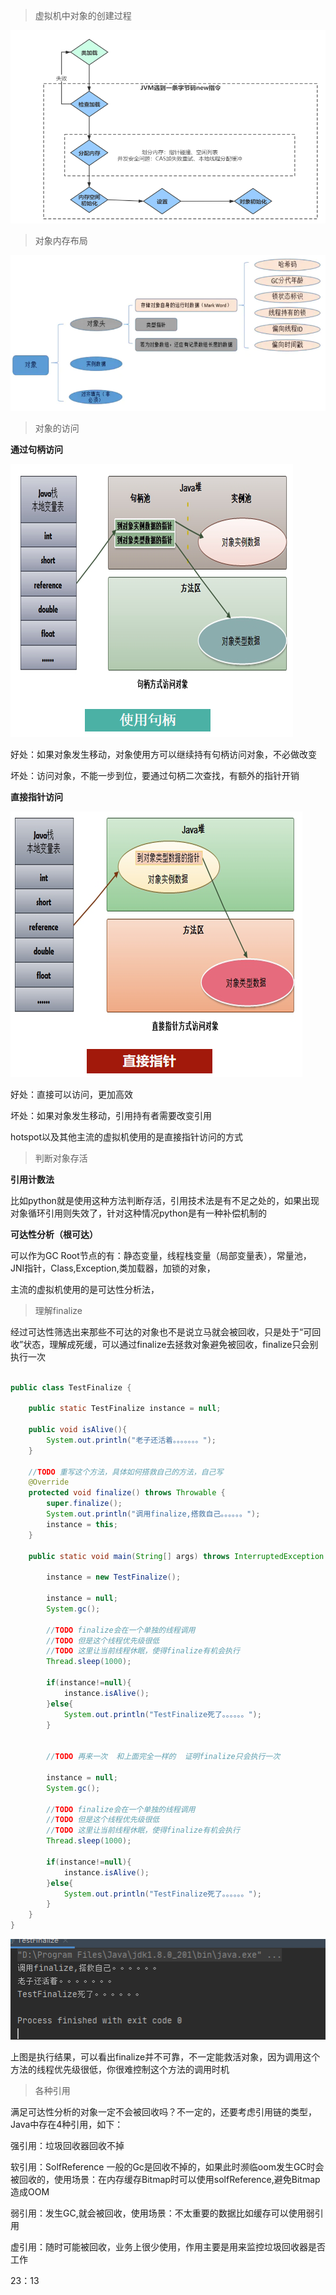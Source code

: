 > 虚拟机中对象的创建过程

![](https://github.com/ZhongXiaoHong/JVM/blob/master/6212109.png)

> 对象内存布局

![](https://github.com/ZhongXiaoHong/JVM/blob/master/6211556.png)


> 对象的访问

**通过句柄访问**

![](https://github.com/ZhongXiaoHong/JVM/blob/master/6211652.png)

好处：如果对象发生移动，对象使用方可以继续持有句柄访问对象，不必做改变

坏处：访问对象，不能一步到位，要通过句柄二次查找，有额外的指针开销


**直接指针访问**

![](https://github.com/ZhongXiaoHong/JVM/blob/master/6211655.png)

好处：直接可以访问，更加高效

坏处：如果对象发生移动，引用持有者需要改变引用

hotspot以及其他主流的虚拟机使用的是直接指针访问的方式

> 判断对象存活

**引用计数法**

比如python就是使用这种方法判断存活，引用技术法是有不足之处的，如果出现对象循环引用则失效了，针对这种情况python是有一种补偿机制的

**可达性分析（根可达）**

可以作为GC Root节点的有：静态变量，线程栈变量（局部变量表），常量池，JNI指针，Class,Exception,类加载器，加锁的对象，

主流的虚拟机使用的是可达性分析法，


> 理解finalize

经过可达性筛选出来那些不可达的对象也不是说立马就会被回收，只是处于“可回收”状态，理解成死缓，可以通过finalize去拯救对象避免被回收，finalize只会别执行一次
```java

public class TestFinalize {

    public static TestFinalize instance = null;

    public void isAlive(){
        System.out.println("老子还活着。。。。。。。");
    }

    //TODO 重写这个方法，具体如何搭救自己的方法，自己写
    @Override
    protected void finalize() throws Throwable {
        super.finalize();
        System.out.println("调用finalize,搭救自己。。。。。。");
        instance = this;
    }

    public static void main(String[] args) throws InterruptedException {

        instance = new TestFinalize();

        instance = null;
        System.gc();

        //TODO finalize会在一个单独的线程调用
        //TODO 但是这个线程优先级很低
        //TODO 这里让当前线程休眠，使得finalize有机会执行
        Thread.sleep(1000);

        if(instance!=null){
            instance.isAlive();
        }else{
            System.out.println("TestFinalize死了。。。。。。");
        }


        //TODO 再来一次  和上面完全一样的  证明finalize只会执行一次

        instance = null;
        System.gc();

        //TODO finalize会在一个单独的线程调用
        //TODO 但是这个线程优先级很低
        //TODO 这里让当前线程休眠，使得finalize有机会执行
        Thread.sleep(1000);

        if(instance!=null){
            instance.isAlive();
        }else{
            System.out.println("TestFinalize死了。。。。。。");
        }
    }
}

```

![](https://github.com/ZhongXiaoHong/JVM/blob/master/6212203.png)

上图是执行结果，可以看出finalize并不可靠，不一定能救活对象，因为调用这个方法的线程优先级很低，你很难控制这个方法的调用时机

> 各种引用

满足可达性分析的对象一定不会被回收吗？不一定的，还要考虑引用链的类型，Java中存在4种引用，如下：

强引用：垃圾回收器回收不掉

软引用：SolfReference 一般的Gc是回收不掉的，如果此时濒临oom发生GC时会被回收的，使用场景：在内存缓存Bitmap时可以使用solfReference,避免Bitmap造成OOM

弱引用：发生GC,就会被回收，使用场景：不太重要的数据比如缓存可以使用弱引用

虚引用：随时可能被回收，业务上很少使用，作用主要是用来监控垃圾回收器是否工作


23：13







